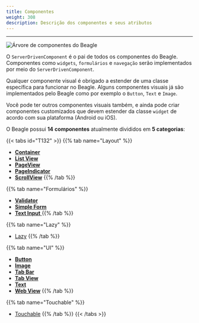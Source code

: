 ```yaml
---
title: Componentes
weight: 308
description: Descrição dos componentes e seus atributos
---
```


---

![&#xC1;rvore de componentes do Beagle](/components-01-beagle.png)

O `ServerDrivenComponent`  é o pai de todos os componentes do Beagle. Componentes como `widgets`, `formulários` e `navegação` serão implementados por meio do `ServerDrivenComponent`.

Qualquer componente visual é obrigado a estender de uma classe específica para funcionar no Beagle. Alguns componentes visuais já são implementados pelo Beagle como por exemplo o `Button`, `Text` e `Image`.

Você pode ter outros componentes visuais também, e ainda pode criar componentes customizados que devem estender da classe `widget` de acordo com sua plataforma \(Android ou iOS\).

O Beagle possui **14** **componentes** atualmente divididos em **5 categorias**:

{{< tabs id="T132" >}}
{{% tab name="Layout" %}}
* [**Container**](layout/container)
* [**List View**](layout/listview)
* [**PageView**](layout/pageview)
* [**PageIndicator**](layout/pageindicator)
* [**ScrollView**](layout/scrollview)
{{% /tab %}}

{{% tab name="Formulários" %}}
* [**Validator**](formularios/validator)
* [**Simple Form**](formularios/simple-form)
* [**Text Input** ](ui/input)
{{% /tab %}}

{{% tab name="Lazy" %}}
* [Lazy](lazy)
{{% /tab %}}

{{% tab name="UI" %}}
* [**Button**](ui/button)
* [**Image**](ui/image/)
* [**Tab Bar**](ui/tab-bar)
* [**Tab View**](ui/tabview)
* [**Text**](ui/text)
* [**Web View**](ui/webview)
{{% /tab %}}

{{% tab name="Touchable" %}}
* [Touchable](touchable)
{{% /tab %}}
{{< /tabs >}}
